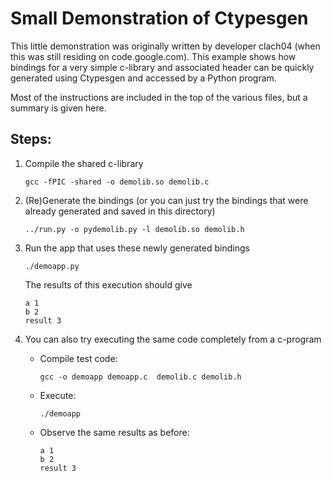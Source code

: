 Small Demonstration of Ctypesgen
================================

This little demonstration was originally written by developer clach04 (when this
was still residing on code.google.com).  This example shows how bindings for a
very simple c-library and associated header can be quickly generated using
Ctypesgen and accessed by a Python program.

Most of the instructions are included in the top of the various files, but a
summary is given here.


Steps:
----------
1. Compile the shared c-library

    `gcc -fPIC -shared -o demolib.so demolib.c`

2. (Re)Generate the bindings (or you can just try the bindings that were
    already generated and saved in this directory)

    `../run.py -o pydemolib.py -l demolib.so demolib.h`

3. Run the app that uses these newly generated bindings

    `./demoapp.py`

    The results of this execution should give

    ```
    a 1
    b 2
    result 3
    ```

4. You can also try executing the same code completely from a c-program

    - Compile test code:

        `gcc -o demoapp demoapp.c  demolib.c demolib.h`

    - Execute:

        `./demoapp`

    - Observe the same results as before:

        ```
        a 1
        b 2
        result 3
        ```
